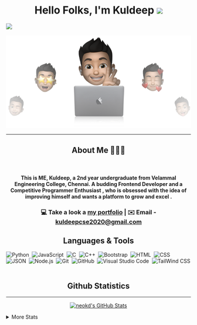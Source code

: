 <h1 align="center">Hello Folks, I'm Kuldeep <img src="https://raw.githubusercontent.com/MartinHeinz/MartinHeinz/master/wave.gif" width="30px"></h1>


<img src="https://readme-typing-svg.herokuapp.com?color=%23FFFFFF&size=30&center=true&width=1000&lines=Student+%F0%9F%91%A8%F0%9F%8F%BB%E2%80%8D%F0%9F%8E%93;Frontend+Developer+%F0%9F%91%A8%F0%9F%8F%BB%E2%80%8D%F0%9F%92%BB">


<p align="center"><img src="https://github.com/neokd/neokd/blob/main/bg.png"></p>

<hr>
<h2 align="center">About Me 👨🏻‍💻</h2>
<br/>
<h4 align="center">This is ME, Kuldeep, a 2nd year undergraduate from Velammal Engineering College, Chennai.
A budding Frontend Developer and a Competitive Programmer Enthusiast  ,
who is obsessed with the idea of improving himself and wants a platform to grow and excel  .</h4>

  <h3 align="center">💻 Take a look a  <a href="https://neokd.github.io/">my portfolio</a> | ✉️ Email - <a href="mailto:kuldeepcse2020@gmail.com">kuldeepcse2020@gmail.com</a></h3>

<h2 align="center">Languages & Tools </h2>


![Python](https://img.shields.io/badge/-Python-05122A?style=flat&logo=python)&nbsp;
![JavaScript](https://img.shields.io/badge/-JavaScript-05122A?style=flat&logo=javascript)&nbsp;
![C](https://img.shields.io/badge/-C-05122A?style=flat&logo=C&logoColor=A8B9CC)&nbsp;
![C++](https://img.shields.io/badge/-C++-05122A?style=flat&logo=C%2B%2B&logoColor=00599C)&nbsp;
![Bootstrap](https://img.shields.io/badge/-Bootstrap-05122A?style=flat&logo=bootstrap&logoColor=563D7C)&nbsp;
![HTML](https://img.shields.io/badge/-HTML-05122A?style=flat&logo=HTML5)&nbsp;
![CSS](https://img.shields.io/badge/-CSS-05122A?style=flat&logo=CSS3&logoColor=1572B6)&nbsp;
![JSON](https://img.shields.io/badge/-JSON-05122A?style=flat&logo=json&logoColor=000000)&nbsp;
![Node.js](https://img.shields.io/badge/-Node.js-05122A?style=flat&logo=node.js&logoColor=339933)&nbsp;
![Git](https://img.shields.io/badge/-Git-05122A?style=flat&logo=git)&nbsp;
![GitHub](https://img.shields.io/badge/-GitHub-05122A?style=flat&logo=github)&nbsp;
![Visual Studio Code](https://img.shields.io/badge/-Visual%20Studio%20Code-05122A?style=flat&logo=visual-studio-code&logoColor=007ACC)&nbsp;
![TailWind CSS](https://img.shields.io/badge/-TailwindCSS-05122A?style=flat&logo=tailwindCSS&logoColor=563D7C)&nbsp;

<h2 align="center">Github Statistics</h2>
<hr>


  <p align="center">
 <a  href="https://awesome-github-stats.azurewebsites.net/index.html??cardType=github&theme=dark"> 
     <img  width="47%" alt="neokd's GitHub Stats" src="https://awesome-github-stats.azurewebsites.net/user-stats/neokd?cardType=github&theme=dark" />  
</a>
  </p>

<details>
  <summary>More Stats</summary>
  
  <img align="left" width="47%"  src="https://github-readme-stats.vercel.app/api/top-langs/?username=neokd&hide=html&theme=dark&layout=compact&langs_count=8">

<img align="right" width="47%"  src="https://github-readme-streak-stats.herokuapp.com?user=neokd&theme=dark">

</details>





  


